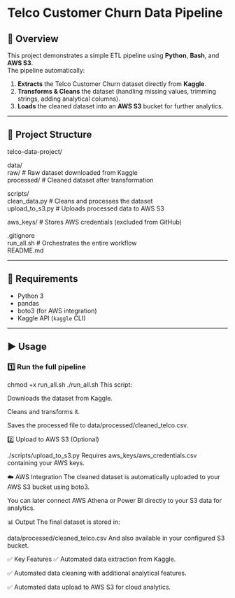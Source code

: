 # Telco Customer Churn Data Pipeline

## 📌 Overview
This project demonstrates a simple ETL pipeline using **Python**, **Bash**, and **AWS S3**.  
The pipeline automatically:
1. **Extracts** the Telco Customer Churn dataset directly from **Kaggle**.
2. **Transforms & Cleans** the dataset (handling missing values, trimming strings, adding analytical columns).
3. **Loads** the cleaned dataset into an **AWS S3** bucket for further analytics.

---

## 🚀 Project Structure

telco-data-project/
  
data/  
  raw/              # Raw dataset downloaded from Kaggle  
  processed/        # Cleaned dataset after transformation  

scripts/  
  clean_data.py     # Cleans and processes the dataset  
  upload_to_s3.py   # Uploads processed data to AWS S3  

aws_keys/           # Stores AWS credentials (excluded from GitHub)  

.gitignore  
run_all.sh          # Orchestrates the entire workflow  
README.md  

 
---

## 🔧 Requirements
- Python 3
- pandas
- boto3 (for AWS integration)
- Kaggle API (`kaggle` CLI)

---

## ▶️ Usage

### 1️⃣ **Run the full pipeline**
 
chmod +x run_all.sh
./run_all.sh
This script:

Downloads the dataset from Kaggle.

Cleans and transforms it.

Saves the processed file to data/processed/cleaned_telco.csv.

2️⃣ Upload to AWS S3 (Optional)
 
./scripts/upload_to_s3.py
Requires aws_keys/aws_credentials.csv containing your AWS keys.

☁️ AWS Integration
The cleaned dataset is automatically uploaded to your AWS S3 bucket using boto3.

You can later connect AWS Athena or Power BI directly to your S3 data for analytics.

📊 Output
The final dataset is stored in:

 
data/processed/cleaned_telco.csv
And also available in your configured S3 bucket.

✅ Key Features
✅ Automated data extraction from Kaggle.

✅ Automated data cleaning with additional analytical features.

✅ Automated data upload to AWS S3 for cloud analytics.

 
